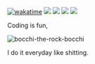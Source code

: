 
[![wakatime](https://wakatime.com/badge/user/365838cb-f233-4ac3-88e3-4ea0d00098c1.svg)](https://wakatime.com/@365838cb-f233-4ac3-88e3-4ea0d00098c1)
![](https://img.shields.io/badge/brain-Damaged-red)
![](https://img.shields.io/badge/Python-Uninstalled-red)
![](https://img.shields.io/badge/Deep-Sleep-blue)
![](https://img.shields.io/badge/Fail-Successfully-brightgreen)

Coding is fun,

![bocchi-the-rock-bocchi](https://user-images.githubusercontent.com/20091803/209597515-ff12d368-5545-4d39-b302-44ae677aaedf.gif)

I do it everyday like shitting.
